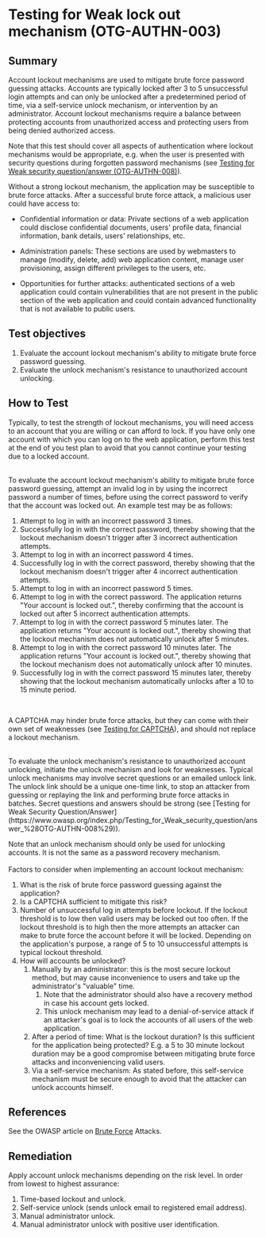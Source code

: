 # Testing for Weak lock out mechanism (OTG-AUTHN-003)



## Summary

Account lockout mechanisms are used to mitigate brute force password guessing attacks. Accounts are typically locked after 3 to 5 unsuccessful login attempts and can only be unlocked after a predetermined period of time, via a self-service unlock mechanism, or intervention by an administrator. Account lockout mechanisms require a balance between protecting accounts from unauthorized access and protecting users from being denied authorized access.<br>


Note that this test should cover all aspects of authentication where lockout mechanisms would be appropriate, e.g. when the user is presented with security questions during forgotten password mechanisms (see [Testing for Weak security question/answer (OTG-AUTHN-008)](https://www.owasp.org/index.php/Testing_for_Weak_security_question/answer_%28OTG-AUTHN-008%29)).


Without a strong lockout mechanism, the application may be susceptible to brute force attacks. After a successful brute force attack, a malicious user could have access to:

* Confidential information or data: Private sections of a web application could disclose confidential documents, users' profile data, financial information, bank details, users' relationships, etc.

* Administration panels: These sections are used by webmasters to manage (modify, delete, add) web application content, manage user provisioning, assign different privileges to the users, etc.

* Opportunities for further attacks: authenticated sections of a web application could contain vulnerabilities that are not present in the public section of the web application and could contain advanced functionality that is not available to public users.


## Test objectives

1. Evaluate the account lockout mechanism's ability to mitigate brute force password guessing.
2. Evaluate the unlock mechanism's resistance to unauthorized account unlocking.


## How to Test

Typically, to test the strength of lockout mechanisms, you will need access to an account that you are willing or can afford to lock. If you have only one account with which you can log on to the web application, perform this test at the end of you test plan to avoid that you cannot continue your testing due to a locked account.<br>
<br>

To evaluate the account lockout mechanism's ability to mitigate brute force password guessing, attempt an invalid log in by using the incorrect password a number of times, before using the correct password to verify that the account was locked out. An example test may be as follows:
1. Attempt to log in with an incorrect password 3 times.
2. Successfully log in with the correct password, thereby showing that the lockout mechanism doesn't trigger after 3 incorrect authentication attempts.
3. Attempt to log in with an incorrect password 4 times.
4. Successfully log in with the correct password, thereby showing that the lockout mechanism doesn't trigger after 4 incorrect authentication attempts.
5. Attempt to log in with an incorrect password 5 times.
6. Attempt to log in with the correct password. The application returns "Your account is locked out.", thereby confirming that the account is locked out after 5 incorrect authentication attempts.
7. Attempt to log in with the correct password 5 minutes later. The application returns "Your account is locked out.", thereby showing that the lockout mechanism does not automatically unlock after 5 minutes.
8. Attempt to log in with the correct password 10 minutes later. The application returns "Your account is locked out.", thereby showing that the lockout mechanism does not automatically unlock after 10 minutes.
9. Successfully log in with the correct password 15 minutes later, thereby showing that the lockout mechanism automatically unlocks after a 10 to 15 minute period.
<br>

A CAPTCHA may hinder brute force attacks, but they can come with their own set of weaknesses (see [Testing for CAPTCHA](https://www.owasp.org/index.php/Testing_for_Captcha_%28OWASP-AT-012%29)), and should not replace a lockout mechanism.

<br>
To evaluate the unlock mechanism's resistance to unauthorized account unlocking, initiate the unlock mechanism and look for weaknesses. Typical unlock mechanisms may involve secret questions or an emailed unlock link. The unlock link should be a unique one-time link, to stop an attacker from guessing or replaying the link and performing brute force attacks in batches. Secret questions and answers should be strong (see [Testing for Weak Security Question/Answer](https://www.owasp.org/index.php/Testing_for_Weak_security_question/answer_%28OTG-AUTHN-008%29)).<br>


Note that an unlock mechanism should only be used for unlocking accounts. It is not the same as a password recovery mechanism.<br>
<br>
Factors to consider when implementing an account lockout mechanism:

1. What is the risk of brute force password guessing against the application?
2. Is a CAPTCHA sufficient to mitigate this risk?
3. Number of unsuccessful log in attempts before lockout. If the lockout threshold is to low then valid users may be locked out too often. If the lockout threshold is to high then the more attempts an attacker can make to brute force the account before it will be locked. Depending on the application's purpose, a range of 5 to 10 unsuccessful attempts is typical lockout threshold.
4. How will accounts be unlocked?
    1. Manually by an administrator: this is the most secure lockout method, but may cause inconvenience to users and take up the administrator's "valuable" time.
        1. Note that the administrator should also have a recovery method in case his account gets locked.
        2. This unlock mechanism may lead to a denial-of-service attack if an attacker's goal is to lock the accounts of all users of the web application.
    2. After a period of time: What is the lockout duration? Is this sufficient for the application being protected? E.g. a 5 to 30 minute lockout duration may be a good compromise between mitigating brute force attacks and inconveniencing valid users.
    3. Via a self-service mechanism: As stated before, this self-service mechanism must be secure enough to avoid that the attacker can unlock accounts himself.


## References

See the OWASP article on [Brute Force](https://www.owasp.org/index.php/Brute_force_attack) Attacks.


## Remediation

Apply account unlock mechanisms depending on the risk level. In order from lowest to highest assurance:

1. Time-based lockout and unlock.
2. Self-service unlock (sends unlock email to registered email address).
3. Manual administrator unlock.
4. Manual administrator unlock with positive user identification.
